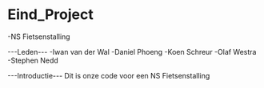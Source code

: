 # Eind_Project
  -NS Fietsenstalling

---Leden---
  -Iwan van der Wal
  -Daniel Phoeng
  -Koen Schreur
  -Olaf Westra
  -Stephen Nedd
  
---Introductie---
Dit is onze code voor een NS Fietsenstalling
